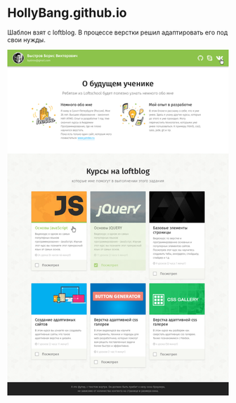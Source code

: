 # HollyBang.github.io

Шаблон взят с loftblog.
В процессе верстки решил адаптировать его под свои нужды.

![Шаблон сайта](https://github.com/HollyBang/HollyBang.github.io/raw/master/test.png)
